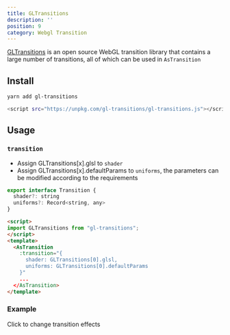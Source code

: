 ```yaml
---
title: GLTransitions
description: ''
position: 9
category: Webgl Transition
---
```


[GLTransitions](https://gl-transitions.com/) is an open source WebGL transition library that contains a large number of transitions, all of which can be used in `AsTransition`

## Install

<code-group>
  <code-block label="node" active>

  ```bash
  yarn add gl-transitions
  ```

  </code-block>
  <code-block label="html">

  ```bash
  <script src="https://unpkg.com/gl-transitions/gl-transitions.js"></script>
  ```

  </code-block>
  
</code-group>

## Usage
### `transition`
- Assign GLTransitions[x].glsl to `shader`
- Assign GLTransitions[x].defaultParams to `uniforms`, the parameters can be modified according to the requirements

```js
export interface Transition {
  shader?: string
  uniforms?: Record<string, any>
}
```
```html
<script>
import GLTransitions from "gl-transitions";
</script>
<template>
  <AsTransition
    :transition="{
      shader: GLTransitions[0].glsl,
      uniforms: GLTransitions[0].defaultParams
    }"
    ...
  </AsTransition>
</template>
```
### Example
Click to change transition effects

<code-sandbox :src="'https://codesandbox.io/embed/image-group-transition-b81gdl?fontsize=14&hidenavigation=1&theme=dark'"></code-sandbox>
